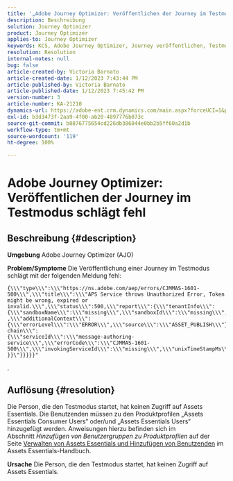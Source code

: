 ```yaml
---
title: '„Adobe Journey Optimizer: Veröffentlichen der Journey im Testmodus schlägt fehl“'
description: Beschreibung
solution: Journey Optimizer
product: Journey Optimizer
applies-to: Journey Optimizer
keywords: KCS, Adobe Journey Optimizer, Journey veröffentlichen, Testmodus, Fehler, AJO
resolution: Resolution
internal-notes: null
bug: false
article-created-by: Victoria Barnato
article-created-date: 1/12/2023 7:43:44 PM
article-published-by: Victoria Barnato
article-published-date: 1/12/2023 7:45:42 PM
version-number: 3
article-number: KA-21210
dynamics-url: https://adobe-ent.crm.dynamics.com/main.aspx?forceUCI=1&pagetype=entityrecord&etn=knowledgearticle&id=7892a466-b192-ed11-aad1-6045bd006d92
exl-id: b3d3473f-2aa9-4f00-ab20-4897776b073c
source-git-commit: b0876775654cd226db386044e0bb2b5ff60a2d1b
workflow-type: tm+mt
source-wordcount: '119'
ht-degree: 100%

---
```


# Adobe Journey Optimizer: Veröffentlichen der Journey im Testmodus schlägt fehl

## Beschreibung {#description}

<b>Umgebung</b>
Adobe Journey Optimizer (AJO)


<b>Problem/Symptome</b>
Die Veröffentlichung einer Journey im Testmodus schlägt mit der folgenden Meldung fehl:


```
{\\\"type\\\":\\\"https://ns.adobe.com/aep/errors/CJMMAS-1601-500\\\",\\\"title\\\":\\\"APS Service throws Unauthorized Error, Token might be wrong, expired or invalid.\\\",\\\"status\\\":500,\\\"report\\\":{\\\"tenantInfo\\\":
{\\\"sandboxName\\\":\\\"missing\\\",\\\"sandboxId\\\":\\\"missing\\\",\\\"imsOrgId\\\":\\\"missing\\\"}
,\\\"additionalContext\\\":{\\\"errorLevel\\\":\\\"ERROR\\\",\\\"source\\\":\\\"ASSET_PUBLISH\\\"}},\\\"error-chain\\\":
{\\\"serviceId\\\":\\\"message-authoring-service\\\",\\\"errorCode\\\":\\\"CJMMAS-1601-500\\\",\\\"invokingServiceId\\\":\\\"missing\\\",\\\"unixTimeStampMs\\\":«REDACTED»}
}}\"}}}}}"
```

.

## Auflösung {#resolution}


Die Person, die den Testmodus startet, hat keinen Zugriff auf Assets Essentials. Die Benutzenden müssen zu den Produktprofilen „Assets Essentials Consumer Users“ oder/und „Assets Essentials Users“ hinzugefügt werden. Anweisungen hierzu befinden sich im Abschnitt *Hinzufügen von Benutzergruppen zu Produktprofilen* auf der Seite [Verwalten von Assets Essentials und Hinzufügen von Benutzenden](https://experienceleague.adobe.com/docs/experience-manager-assets-essentials/help/get-started-admins/deploy-administer.html?lang=de#add-users-to-product-profiles) im Assets Essentials-Handbuch.

<b>Ursache</b>
Die Person, die den Testmodus startet, hat keinen Zugriff auf Assets Essentials.
